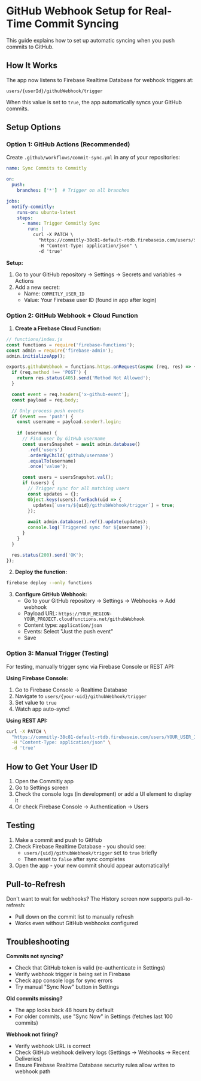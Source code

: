# GitHub Webhook Setup for Real-Time Commit Syncing

This guide explains how to set up automatic syncing when you push commits to GitHub.

## How It Works

The app now listens to Firebase Realtime Database for webhook triggers at:
```
users/{userId}/githubWebhook/trigger
```

When this value is set to `true`, the app automatically syncs your GitHub commits.

## Setup Options

### Option 1: GitHub Actions (Recommended)

Create `.github/workflows/commit-sync.yml` in any of your repositories:

```yaml
name: Sync Commits to Commitly

on:
  push:
    branches: ['*']  # Trigger on all branches

jobs:
  notify-commitly:
    runs-on: ubuntu-latest
    steps:
      - name: Trigger Commitly Sync
        run: |
          curl -X PATCH \
            "https://commitly-38c81-default-rtdb.firebaseio.com/users/${{ secrets.COMMITLY_USER_ID }}/githubWebhook/trigger.json" \
            -H "Content-Type: application/json" \
            -d 'true'
```

**Setup:**
1. Go to your GitHub repository → Settings → Secrets and variables → Actions
2. Add a new secret:
   - Name: `COMMITLY_USER_ID`
   - Value: Your Firebase user ID (found in app after login)

### Option 2: GitHub Webhook + Cloud Function

1. **Create a Firebase Cloud Function:**

```javascript
// functions/index.js
const functions = require('firebase-functions');
const admin = require('firebase-admin');
admin.initializeApp();

exports.githubWebhook = functions.https.onRequest(async (req, res) => {
  if (req.method !== 'POST') {
    return res.status(405).send('Method Not Allowed');
  }

  const event = req.headers['x-github-event'];
  const payload = req.body;

  // Only process push events
  if (event === 'push') {
    const username = payload.sender?.login;
    
    if (username) {
      // Find user by GitHub username
      const usersSnapshot = await admin.database()
        .ref('users')
        .orderByChild('github/username')
        .equalTo(username)
        .once('value');

      const users = usersSnapshot.val();
      if (users) {
        // Trigger sync for all matching users
        const updates = {};
        Object.keys(users).forEach(uid => {
          updates[`users/${uid}/githubWebhook/trigger`] = true;
        });
        
        await admin.database().ref().update(updates);
        console.log(`Triggered sync for ${username}`);
      }
    }
  }

  res.status(200).send('OK');
});
```

2. **Deploy the function:**
```bash
firebase deploy --only functions
```

3. **Configure GitHub Webhook:**
   - Go to your GitHub repository → Settings → Webhooks → Add webhook
   - Payload URL: `https://YOUR_REGION-YOUR_PROJECT.cloudfunctions.net/githubWebhook`
   - Content type: `application/json`
   - Events: Select "Just the push event"
   - Save

### Option 3: Manual Trigger (Testing)

For testing, manually trigger sync via Firebase Console or REST API:

**Using Firebase Console:**
1. Go to Firebase Console → Realtime Database
2. Navigate to `users/{your-uid}/githubWebhook/trigger`
3. Set value to `true`
4. Watch app auto-sync!

**Using REST API:**
```bash
curl -X PATCH \
  "https://commitly-38c81-default-rtdb.firebaseio.com/users/YOUR_USER_ID/githubWebhook/trigger.json" \
  -H "Content-Type: application/json" \
  -d 'true'
```

## How to Get Your User ID

1. Open the Commitly app
2. Go to Settings screen
3. Check the console logs (in development) or add a UI element to display it
4. Or check Firebase Console → Authentication → Users

## Testing

1. Make a commit and push to GitHub
2. Check Firebase Realtime Database - you should see:
   - `users/{uid}/githubWebhook/trigger` set to `true` briefly
   - Then reset to `false` after sync completes
3. Open the app - your new commit should appear automatically!

## Pull-to-Refresh

Don't want to wait for webhooks? The History screen now supports pull-to-refresh:
- Pull down on the commit list to manually refresh
- Works even without GitHub webhooks configured

## Troubleshooting

**Commits not syncing?**
- Check that GitHub token is valid (re-authenticate in Settings)
- Verify webhook trigger is being set in Firebase
- Check app console logs for sync errors
- Try manual "Sync Now" button in Settings

**Old commits missing?**
- The app looks back 48 hours by default
- For older commits, use "Sync Now" in Settings (fetches last 100 commits)

**Webhook not firing?**
- Verify webhook URL is correct
- Check GitHub webhook delivery logs (Settings → Webhooks → Recent Deliveries)
- Ensure Firebase Realtime Database security rules allow writes to webhook path
